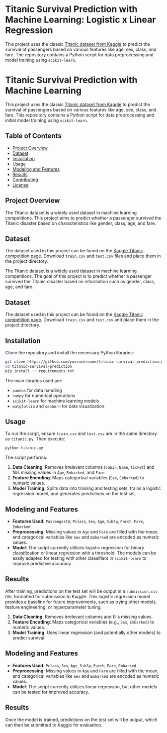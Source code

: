 
# Titanic Survival Prediction with Machine Learning: Logistic x Linear Regression

This project uses the classic [Titanic dataset from Kaggle](https://www.kaggle.com/c/titanic) to predict the survival of passengers based on various features like age, sex, class, and fare. The repository contains a Python script for data preprocessing and model training using `scikit-learn`.

# Titanic Survival Prediction with Machine Learning

This project uses the classic [Titanic dataset from Kaggle](https://www.kaggle.com/c/titanic) to predict the survival of passengers based on various features like age, sex, class, and fare. This repository contains a Python script for data preprocessing and initial model training using `scikit-learn`.


## Table of Contents
- [Project Overview](#project-overview)
- [Dataset](#dataset)
- [Installation](#installation)
- [Usage](#usage)
- [Modeling and Features](#modeling-and-features)
- [Results](#results)
- [Contributing](#contributing)
- [License](#license)

## Project Overview

The Titanic dataset is a widely used dataset in machine learning competitions. This project aims to predict whether a passenger survived the Titanic disaster based on characteristics like gender, class, age, and fare.

## Dataset
The dataset used in this project can be found on the [Kaggle Titanic competition page](https://www.kaggle.com/c/titanic). Download `train.csv` and `test.csv` files and place them in the project directory.

The Titanic dataset is a widely used dataset in machine learning competitions. The goal of this project is to predict whether a passenger survived the Titanic disaster based on information such as gender, class, age, and fare.

## Dataset
The dataset used in this project can be found on the [Kaggle Titanic competition page](https://www.kaggle.com/c/titanic). Download `train.csv` and `test.csv` and place them in the project directory.


## Installation
Clone the repository and install the necessary Python libraries:

```bash
git clone https://github.com/yourusername/titanic-survival-prediction.git
cd titanic-survival-prediction
pip install -r requirements.txt
```

The main libraries used are:
- `pandas` for data handling
- `numpy` for numerical operations
- `scikit-learn` for machine learning models
- `matplotlib` and `seaborn` for data visualization

## Usage

To run the script, ensure `train.csv` and `test.csv` are in the same directory as `titanic.py`. Then execute:

```bash
python titanic.py
```

The script performs:

1. **Data Cleaning**: Removes irrelevant columns (`Cabin`, `Name`, `Ticket`) and fills missing values in `Age`, `Embarked`, and `Fare`.
2. **Feature Encoding**: Maps categorical variables (`Sex`, `Embarked`) to numeric values.
3. **Model Training**: Splits data into training and testing sets, trains a logistic regression model, and generates predictions on the test set.

## Modeling and Features
- **Features Used**: `PassengerId`, `Pclass`, `Sex`, `Age`, `SibSp`, `Parch`, `Fare`, `Embarked`
- **Preprocessing**: Missing values in `Age` and `Fare` are filled with the mean, and categorical variables like `Sex` and `Embarked` are encoded as numeric values.
- **Model**: The script currently utilizes logistic regression for binary classification or linear regression with a threshold. The models can be easily adapted for testing with other classifiers in `scikit-learn` to improve predictive accuracy.

## Results
After training, predictions on the test set will be output in a `submission.csv` file, formatted for submission to Kaggle. This logistic regression model provides a baseline for future improvements, such as trying other models, feature engineering, or hyperparameter tuning.

1. **Data Cleaning**: Removes irrelevant columns and fills missing values.
2. **Feature Encoding**: Maps categorical variables (e.g., `Sex`, `Embarked`) to numeric values.
3. **Model Training**: Uses linear regression (and potentially other models) to predict survival.

## Modeling and Features
- **Features Used**: `Pclass`, `Sex`, `Age`, `SibSp`, `Parch`, `Fare`, `Embarked`
- **Preprocessing**: Missing values in `Age` and `Fare` are filled with the mean, and categorical variables like `Sex` and `Embarked` are encoded as numeric values.
- **Model**: The script currently utilizes linear regression, but other models can be tested for improved accuracy.

## Results
Once the model is trained, predictions on the test set will be output, which can then be submitted to Kaggle for evaluation.

